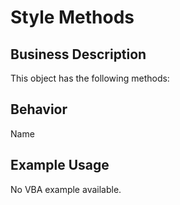 # Style Methods

## Business Description
This object has the following methods:

## Behavior
Name

## Example Usage
No VBA example available.